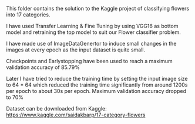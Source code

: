 This folder contains the solution to the Kaggle project of classifying flowers into 17 categories.

I have used Transfer Learning & Fine Tuning by using VGG16 as bottom model and retraining the top model to suit our Flower classifier problem.

I have made use of ImageDataGenertor to induce small changes in the images at every epoch as the input dataset is quite small.

Checkpoints and Earlystopping have been used to reach a maximum validation accuracy of 85.79%

Later I have tried to reduce the training time by setting the input image size to 64 * 64 which reduced the training time significantly from around 1200s per epoch to about 30s per epoch.
Maximum validation accuracy dropped to 70%

Dataset can be downloaded from Kaggle:
https://www.kaggle.com/saidakbarp/17-category-flowers
